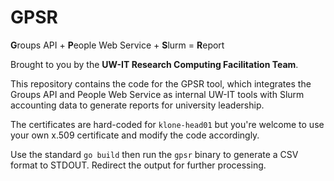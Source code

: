 # GPSR

**G**roups API + **P**eople Web Service + **S**lurm = **R**eport

Brought to you by the **UW-IT Research Computing Facilitation Team**.

This repository contains the code for the GPSR tool, which integrates the Groups API and People Web Service as internal UW-IT tools with Slurm accounting data to generate reports for university leadership.

The certificates are hard-coded for `klone-head01` but you're welcome to use your own x.509 certificate and modify the code accordingly.

Use the standard `go build` then run the `gpsr` binary to generate a CSV format to STDOUT. Redirect the output for further processing.
